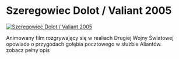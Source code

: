 Szeregowiec Dolot / Valiant 2005 
=============
[![Szeregowiec Dolot / Valiant 2005 ](http://vidos.pl/images/player.gif)](http://vidos.pl/szeregowiec-dolot-valiant-2005)

 Animowany film rozgrywający się w realiach Drugiej Wojny Światowej opowiada o przygodach gołębia pocztowego w służbie Aliantów. zobacz pełny opis
